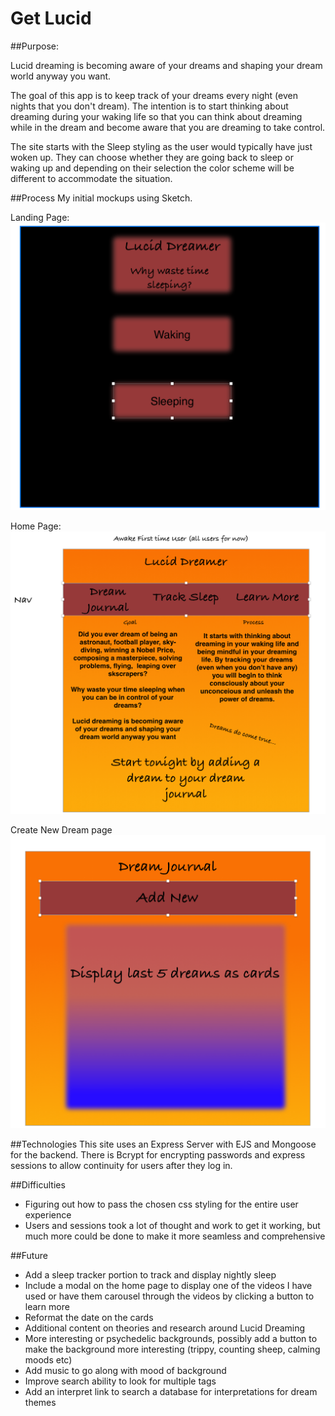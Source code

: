 # Get Lucid

##Purpose:

Lucid dreaming is becoming aware of your dreams and shaping your dream world anyway you want.

The goal of this app is to keep track of your dreams every night (even nights that you don't dream). The intention is to start thinking about dreaming during your waking life so that you can think about dreaming while in the dream and become aware that you are dreaming to take control.

The site starts with the Sleep styling as the user would typically have just woken up. They can choose whether they are going back to sleep or waking up and depending on their selection the color scheme will be different to accommodate the situation.

##Process
My initial mockups using Sketch.

Landing Page:
![pictures](/public/landing-mockup.png "Title")

Home Page:
![pictures](/public/homepage-mockup.png "Title")

Create New Dream page
![pictures](/public/index-mockup.png "Title")



##Technologies 
This site uses an Express Server with EJS and Mongoose for the backend. There is Bcrypt for encrypting passwords and express sessions to allow continuity for users after they log in.

##Difficulties

- Figuring out how to pass the chosen css styling for the entire user experience
- Users and sessions took a lot of thought and work to get it working, but much more could be done to make it more seamless and comprehensive
  
##Future

- Add a sleep tracker portion to track and display nightly sleep
- Include a modal on the home page to display one of the videos I have used or have them carousel through the videos by clicking a button to learn more
- Reformat the date on the cards
- Additional content on theories and research around Lucid Dreaming
- More interesting or psychedelic backgrounds, possibly add a button to make the background more interesting (trippy, counting sheep, calming moods etc)
- Add music to go along with mood of background
- Improve search ability to look for multiple tags
- Add an interpret link to search a database for interpretations for dream themes

